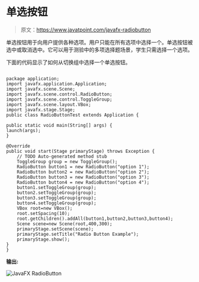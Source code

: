 # 单选按钮

> 原文：<https://www.javatpoint.com/javafx-radiobutton>

单选按钮用于向用户提供各种选项。用户只能在所有选项中选择一个。单选按钮被选中或取消选中。它可以用于测验中的多项选择题场景，学生只需选择一个选项。

下面的代码显示了如何从切换组中选择一个单选按钮。

```

package application;
import javafx.application.Application;
import javafx.scene.Scene;
import javafx.scene.control.RadioButton;
import javafx.scene.control.ToggleGroup;
import javafx.scene.layout.VBox;
import javafx.stage.Stage;
public class RadioButtonTest extends Application {

public static void main(String[] args) {
launch(args);	
}

@Override
public void start(Stage primaryStage) throws Exception {
	// TODO Auto-generated method stub
	ToggleGroup group = new ToggleGroup();
	RadioButton button1 = new RadioButton("option 1");
	RadioButton button2 = new RadioButton("option 2");
	RadioButton button3 = new RadioButton("option 3");
	RadioButton button4 = new RadioButton("option 4");
	button1.setToggleGroup(group);
	button2.setToggleGroup(group);
	button3.setToggleGroup(group);
	button4.setToggleGroup(group);
	VBox root=new VBox();
	root.setSpacing(10);
	root.getChildren().addAll(button1,button2,button3,button4);
	Scene scene=new Scene(root,400,300);
	primaryStage.setScene(scene);
	primaryStage.setTitle("Radio Button Example");
	primaryStage.show();
}
}

```

**输出:**

![JavaFX RadioButton](../img/1ae851bca98d8a040923563102838c4c.png)